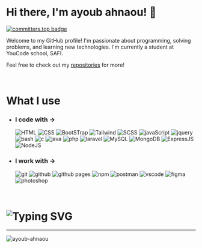 # Hi there, I'm ayoub ahnaou! 👋
 [![committers.top badge](https://user-badge.committers.top/morocco_public/ayoub-ahnaou.svg)](https://user-badge.committers.top/morocco_public/ayoub-ahnaou)
 
Welcome to my GitHub profile! I'm passionate about programming, solving problems, and learning new technologies. I'm currently a student at YouCode school, SAFI.

Feel free to check out my [repositories](https://github.com/ayoub-ahnaou?tab=repositories) for more!

<br/>

# What I use

- ### I code with ->

  ![HTML](https://img.shields.io/static/v1?label=%20&message=HTML&color=%23E34F26&labelColor=%23ff000000&logo=HTML5)
  ![CSS](https://img.shields.io/static/v1?label=%20&message=CSS&color=%231572B6&labelColor=%23ff000000&logo=Css3&logoColor=%231572B6)
  ![BootSTrap](https://img.shields.io/static/v1?label=%20&message=BootStrap&color=%237952B3&labelColor=%23ff000000&logo=BootStrap)
  ![Tailwind](https://img.shields.io/static/v1?label=%20&message=Tailwind&color=%2306B6D4&labelColor=%23ff000000&logo=tailwindcss)
  ![SCSS](https://img.shields.io/static/v1?label=%20&message=SASS&color=%23CC6699&labelColor=%23ff000000&logo=sass)
  ![javaScript](https://img.shields.io/static/v1?label=%20&message=JavaScript&color=%23F7DF1E&labelColor=%23ff000000&logo=javaScript)
  ![jquery](https://img.shields.io/static/v1?label=%20&message=JQuery&color=%230769AD&logoColor=%230769AD&labelColor=%23ff000000&logo=jquery)
  ![bash](https://img.shields.io/static/v1?label=%20&message=Bash&color=%234EAA25&labelColor=%23ff000000&logo=gnubash)
  ![c](https://img.shields.io/static/v1?label=%20&message=Clang&color=%23adadad&labelColor=%23ff000000&logo=c&)
  ![java](https://img.shields.io/static/v1?label=%20&message=Java&color=%23FF7800&labelColor=%23ff000000&logo=coffeescript&logoColor=%23FF7800)
  ![php](https://img.shields.io/static/v1?label=%20&message=PHP&color=%23777BB4&labelColor=%23ff000000&logo=php&logoColor=%23777BB4)
  ![laravel](https://img.shields.io/static/v1?label=%20&message=Laravel&color=%23FF2D20&labelColor=%23ff000000&logo=laravel&logoColor=%23FF2D20)
  ![MySQL](https://img.shields.io/static/v1?label=%20&message=MySQL&color=%234479A1&labelColor=%23ff000000&logo=mysql)
  ![MongoDB](https://img.shields.io/static/v1?label=%20&message=MongoDB&color=%2347A248&labelColor=%23ff000000&logo=mongodb)
  ![ExpressJS](https://img.shields.io/static/v1?label=%20&message=ExpressJS&color=%23000000&labelColor=%23ff000000&logo=express)
  ![NodeJS](https://img.shields.io/static/v1?label=%20&message=NodeJS&color=%23339933&labelColor=%23ff000000&logo=node.js)

- ### I work with ->
  ![git](https://img.shields.io/static/v1?label=%20&message=Git&color=%23F05032&labelColor=%23ff000000&logo=git&logoColor=%23F05032)
  ![github](https://img.shields.io/static/v1?label=%20&message=GitHub&color=%23181717&labelColor=%23ff000000&logo=github&logoColor=%23000000)
  ![github pages](https://img.shields.io/static/v1?label=%20&message=Github%20Pages&color=%23222222&labelColor=%23ff000000&logo=githubpages&logoColor=%23fafafa)
  ![npm](https://img.shields.io/static/v1?label=%20&message=NPM&color=%23CB3837&labelColor=%23ff000000&logo=npm&logoColor=%23CB3837)
  ![postman](https://img.shields.io/static/v1?label=%20&message=Postman&color=%23FF6C37&labelColor=%23ff000000&logo=postman&logoColor=%23FF6C37)
  ![vscode](https://img.shields.io/static/v1?label=%20&message=VScode&color=%23007ACC&labelColor=%23ff000000&logo=visualstudiocode&logoColor=%23007ACC)
  ![figma](https://img.shields.io/static/v1?label=%20&message=Figma&color=%23fff&labelColor=%23ff000000&logo=figma&logoColor=%23fff)
  ![photoshop](https://img.shields.io/static/v1?label=%20&message=Adobe%20Photoshop&color=%2331A8FF&labelColor=%23ff000000&logo=adobephotoshop&logoColor=%2331A8FF)

<br/>
<h1 align=""><img src="https://readme-typing-svg.herokuapp.com?font=Tiny5&size=40&pause=1000&color=ffffff&background=80d1fa&center=true&vCenter=true&random=false&width=300&height=100&lines=Thank+You+._." alt="Typing SVG" /></h1>
<hr/>
<p align="left"> <img src="https://komarev.com/ghpvc/?username=ayoub-ahnaou&label=Profile%20views&color=0e112F&style=flat" alt="ayoub-ahnaou" /> </p>
